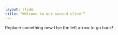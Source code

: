 ```yaml
---
layout: slide
title: “Welcome to our second slide!”
---
```

Replace something new
Use the left arrow to go back!
